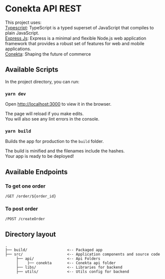 # Conekta API REST

This project uses:<br />
[Typescript](https://www.typescriptlang.org/): TypeScript is a typed superset of JavaScript that compiles to plain JavaScript.<br />
[Express Js](https://www.express.com/): Express is a minimal and flexible Node.js web application framework that provides a robust set of features for web and mobile applications.<br />
[Conekta](https://developers.conekta.com/api): Shaping the future of commerce<br />

## Available Scripts

In the project directory, you can run:

### `yarn dev`

Open [http://localhost:3000](http://localhost:3000) to view it in the browser.

The page will reload if you make edits.<br />
You will also see any lint errors in the console.

### `yarn build`

Builds the app for production to the `build` folder.<br />

The build is minified and the filenames include the hashes.<br />
Your app is ready to be deployed!

## Available Endpoints

### To get one order

`/GET /order/${order_id}`

### To post order

`/POST /createOrder`

## Directory layout

```
.
├── build/                  <-- Packaged app
├── src/                    <-- Application components and source code
     ├── api/               <-- Api Folders
     │    ├── conekta       <-- Conekta api folder
     ├── libs/              <-- Libraries for backend
     ├── utils/             <-- Utils config for backend
```
